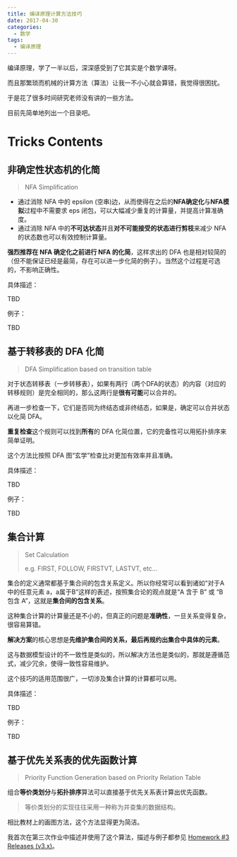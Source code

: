 ```yaml
---
title: 编译原理计算方法技巧
date: 2017-04-30
categories:
  - 数学
tags:
  - 编译原理
---
```


编译原理，学了一半以后，深深感受到了它其实是个数学课呀。

而且那繁琐而机械的计算方法（算法）让我一不小心就会算错，我觉得很困扰。

于是花了很多时间研究老师没有讲的一些方法。

目前先简单地列出一个目录吧。

<!--more-->

# Tricks Contents

## 非确定性状态机的化简

> NFA Simplification

+ 通过消除 NFA 中的 epsilon (空串)边，从而使得在之后的**NFA确定化**与**NFA模拟**过程中不需要求 eps 闭包，可以大幅减少重复的计算量，并提高计算准确度。
+ 通过消除 NFA 中的**不可达状态**并且**对不可能接受的状态进行剪枝**来减少 NFA 的状态数也可以有效控制计算量。

**强烈推荐在 NFA 确定化之前进行 NFA 的化简**，这样求出的 DFA 也是相对较简的（但不能保证已经是最简，存在可以进一步化简的例子）。当然这个过程是可选的，不影响正确性。

具体描述：

TBD

例子：

TBD

## 基于转移表的 DFA 化简

> DFA Simplification based on transition table

对于状态转移表（一步转移表），如果有两行（两个DFA的状态）的内容（对应的转移规则）是完全相同的，那么这两行是**很有可能**可以合并的。

再进一步检查一下，它们是否同为终结态或非终结态，如果是，确定可以合并状态以化简 DFA。

**重复检查**这个规则可以找到**所有**的 DFA 化简位置，它的完备性可以用拓扑排序来简单证明。

这个方法比按照 DFA 图“玄学”检查比对更加有效率并且准确。

具体描述：

TBD

例子：

TBD

## 集合计算

> Set Calculation
>
> e.g. FIRST, FOLLOW, FIRSTVT, LASTVT, etc...

集合的定义通常都基于集合间的包含关系定义。所以你经常可以看到诸如“对于A中的任意元素 a，a属于B”这样的表述，按照集合论的观点就是“A 含于 B” 或 “B 包含 A”，这就是**集合间的包含关系**。

这种集合计算的计算量还是不小的，但真正的问题是**准确性**，一旦关系变得复杂，很容易算错。

**解决方案**的核心思想是**先维护集合间的关系，最后再规约出集合中具体的元素**。

这与数据模型设计的不一致性是类似的，所以解决方法也是类似的，那就是遵循范式，减少冗余，使得一致性容易维护。

这个技巧的适用范围很广，一切涉及集合计算的计算都可以用。

具体描述：

TBD

例子：

TBD

## 基于优先关系表的优先函数计算

> Priority Function Generation based on Priority Relation Table

组合**等价类划分**与**拓扑排序**算法可以直接基于优先关系表计算出优先函数。

> 等价类划分的实现往往采用一种称为并查集的数据结构。

相比教材上的画图方法，这个方法显得更为简洁。

我首次在第三次作业中描述并使用了这个算法，描述与例子都参见 [Homework #3 Releases (v3.x)](https://github.com/zccz14/Compiler-Principle-Homework/releases)。

